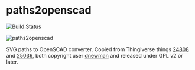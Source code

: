 paths2openscad
==============

[![Build Status](https://travis-ci.org/l0b0/paths2openscad.svg?branch=master)](https://travis-ci.org/l0b0/paths2openscad)

![paths2openscad](https://cloud.githubusercontent.com/assets/3838734/3856761/e55ecdf2-1efb-11e4-97f8-7c3195fc361d.png)



SVG paths to OpenSCAD converter. Copied from Thingiverse things [24808](http://www.thingiverse.com/thing:24808) and [25036](http://www.thingiverse.com/thing:25036), both copyright user [dnewman](http://www.thingiverse.com/dnewman) and released under GPL v2 or later.
